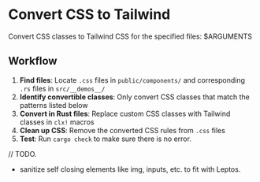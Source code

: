 # Convert CSS to Tailwind

Convert CSS classes to Tailwind CSS for the specified files: $ARGUMENTS

## Workflow

1. **Find files**: Locate `.css` files in `public/components/` and corresponding `.rs` files in `src/__demos__/`
2. **Identify convertible classes**: Only convert CSS classes that match the patterns listed below
3. **Convert in Rust files**: Replace custom CSS classes with Tailwind classes in `clx!` macros
4. **Clean up CSS**: Remove the converted CSS rules from `.css` files
5. **Test**: Run `cargo check` to make sure there is no error.


// TODO. 
- sanitize self closing elements like img, inputs, etc. to fit with Leptos.
